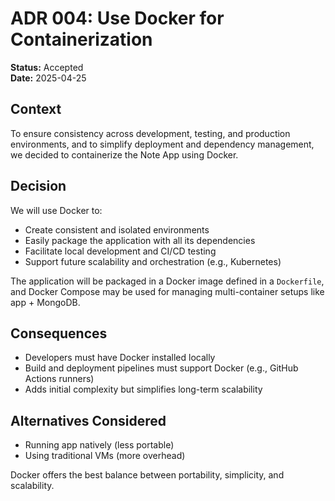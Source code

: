 # ADR 004: Use Docker for Containerization

**Status:** Accepted  
**Date:** 2025-04-25  

## Context
To ensure consistency across development, testing, and production environments, and to simplify deployment and dependency management, we decided to containerize the Note App using Docker.

## Decision
We will use Docker to:
- Create consistent and isolated environments
- Easily package the application with all its dependencies
- Facilitate local development and CI/CD testing
- Support future scalability and orchestration (e.g., Kubernetes)

The application will be packaged in a Docker image defined in a `Dockerfile`, and Docker Compose may be used for managing multi-container setups like app + MongoDB.

## Consequences
- Developers must have Docker installed locally
- Build and deployment pipelines must support Docker (e.g., GitHub Actions runners)
- Adds initial complexity but simplifies long-term scalability

## Alternatives Considered
- Running app natively (less portable)
- Using traditional VMs (more overhead)

Docker offers the best balance between portability, simplicity, and scalability.
